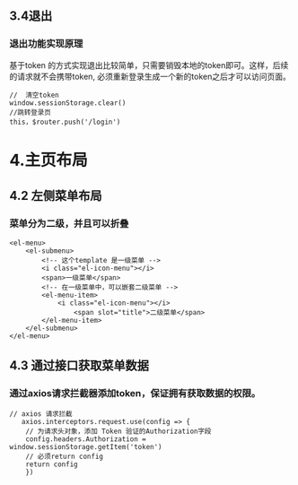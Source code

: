 ## 3.4退出
### 退出功能实现原理

基于token 的方式实现退出比较简单，只需要销毁本地的token即可。这样，后续的请求就不会携带token, 必须重新登录生成一个新的token之后才可以访问页面。

``` 
//  清空token
window.sessionStorage.clear()
//跳转登录页
this，$router.push('/login')
```


# 4.主页布局
## 4.2 左侧菜单布局
### 菜单分为二级，并且可以折叠
```
<el-menu>
    <el-submenu>
        <!-- 这个template 是一级菜单 -->
        <i class="el-icon-menu"></i>
        <span>一级菜单</span>
        <!-- 在一级菜单中，可以嵌套二级菜单 -->
        <el-menu-item>
            <i class="el-icon-menu"></i>
                <span slot="title">二级菜单</span>
        </el-menu-item>
    </el-submenu>
</el-menu>
```
## 4.3 通过接口获取菜单数据
### 通过axios请求拦截器添加token，保证拥有获取数据的权限。
```
// axios 请求拦截
   axios.interceptors.request.use(config => {
    // 为请求头对象，添加 Token 验证的Authorization字段
    config.headers.Authorization = window.sessionStorage.getItem('token')
    // 必须return config
    return config
    })
```